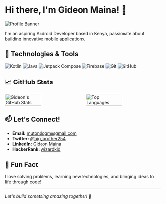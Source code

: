 # Hi there, I'm Gideon Maina! 👋

![Profile Banner](https://via.placeholder.com/800x200.png?text=Welcome+to+Gideon+Maina's+Profile)

I'm an aspiring Android Developer based in Kenya, passionate about building innovative mobile applications.

## 🔧 Technologies & Tools

![Kotlin](https://img.shields.io/badge/-Kotlin-0095D5?style=flat-square&logo=kotlin&logoColor=white)
![Java](https://img.shields.io/badge/-Java-007396?style=flat-square&logo=java&logoColor=white)
![Jetpack Compose](https://img.shields.io/badge/-Jetpack%20Compose-4285F4?style=flat-square&logo=jetpack-compose&logoColor=white)
![Firebase](https://img.shields.io/badge/-Firebase-FFCA28?style=flat-square&logo=firebase&logoColor=white)
![Git](https://img.shields.io/badge/-Git-F05032?style=flat-square&logo=git&logoColor=white)
![GitHub](https://img.shields.io/badge/-GitHub-181717?style=flat-square&logo=github&logoColor=white)

## 📈 GitHub Stats

<div style="display: flex; justify-content: space-between;">
  <img src="https://github-readme-stats.vercel.app/api?username=Gmmaina&show_icons=true&theme=radical" alt="Gideon's GitHub Stats" style="width: 48%;">
  <img src="https://github-readme-stats.vercel.app/api/top-langs/?username=Gmmaina&layout=compact&theme=radical" alt="Top Languages" style="width: 48%;">
</div>

## 📫 Let's Connect!

- **Email:** [mutondogm@gmail.com](mailto:mutondogm@gmail.com)
- **Twitter:** [@big_brother254](https://twitter.com/big_brother254)
- **LinkedIn:** [Gideon Maina](https://linkedin.com/in/gideon-maina)
- **HackerRank:** [wizardkid](https://www.hackerrank.com/wizardkid)

## 🌟 Fun Fact

I love solving problems, learning new technologies, and bringing ideas to life through code!

---

*Let's build something amazing together! 🚀*
